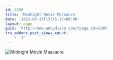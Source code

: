```yaml
---
id: 2290
title: 'Midnight Movie Massacre'
date: '2023-03-17T13:45:27+00:00'
layout: page
guid: 'http://new.andydixon.com/?page_id=2290'
trx_addons_post_views_count:
    - '1'
---
```


![Midnight Movie Massacre](https://i0.wp.com/assets.g8x2.ldn.idrivee2-23.com/posters/Midnight%20Movie%20Massacre%2001.jpg?w=1200&ssl=1 "Midnight Movie Massacre")
